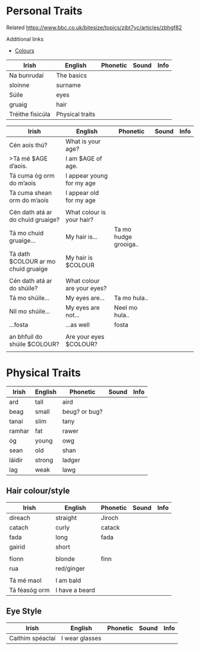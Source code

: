 # Personal Traits

Related https://www.bbc.co.uk/bitesize/topics/zjbt7yc/articles/zbhgf82

Additional links
* [Colours](colours.md)

| Irish            | English         | Phonetic | Sound | Info |
| ---------------- | --------------- | -------- | ----- | ---- |
| Na bunrudaí      | The basics      |          |       |      |
| sloinne          | surname         |          |       |      |
| Súile            | eyes            |          |       |      |
| gruaig           | hair            |          |       |      |
| Tréithe fisicúla | Physical traits |          |       |      |

| Irish                               | English                    | Phonetic              | Sound | Info |
| ----------------------------------- | -------------------------- | --------------------- | ----- | ---- |
| Cén aois thú?                       | What is your age?          |                       |       |      |
| >Tá mé $AGE d’aois.                 | I am $AGE of age.          |                       |       |      |
| Tá cuma óg orm do m’aois            | I appear young for my age  |                       |       |      |
| Tá cuma shean orm do m’aois         | I appear old for my age    |                       |       |      |
|                                     |                            |                       |       |      |
| Cén dath atá ar do chuid gruaige?   | What colour is your hair?  |                       |       |      |
| Tá mo chuid gruaige...              | My hair is...              | Ta mo hudge grooiga.. |       |      |
| Tá dath $COLOUR ar mo chuid gruaige | My hair is $COLOUR         |                       |       |      |
|                                     |                            |                       |       |      |
| Cén dath atá ar do shúile?          | What colour are your eyes? |                       |       |      |
| Tá mo shúile...                     | My eyes are...             | Ta mo hula..          |       |      |
| Níl mo shúile...                    | My eyes are not...         | Neel mo hula..        |       |      |
| ...fosta                            | ...as well                 | fosta                 |       |      |
|                                     |                            |                       |       |      |
| an bhfuil do shúile $COLOUR?        | Are your eyes $COLOUR?     |                       |       |      |
|                                     |                            |                       |       |      |

# Physical Traits

| Irish  | English | Phonetic      | Sound | Info |
| ------ | ------- | ------------- | ----- | ---- |
| ard    | tall    | aird          |       |      |
| beag   | small   | beug? or bug? |       |      |
| tanaí  | slim    | tany          |       |      |
| ramhar | fat     | rawer         |       |      |
| óg     | young   | owg           |       |      |
| sean   | old     | shan          |       |      |
| láidir | strong  | ladger        |       |      |
| lag    | weak    | lawg          |       |      |

## Hair colour/style

| Irish         | English        | Phonetic | Sound | Info |
| ------------- | -------------- | -------- | ----- | ---- |
| díreach       | straight       | Jiroch   |       |      |
| catach        | curly          | catack   |       |      |
| fada          | long           | fada     |       |      |
| gairid        | short          |          |       |      |
|               |                |          |       |      |
| fionn         | blonde         | finn     |       |      |
| rua           | red/ginger     |          |       |      |
|               |                |          |       |      |
| Tá mé maol    | I am bald      |          |       |      |
| Tá féasóg orm | I have a beard |          |       |      |

## Eye Style

| Irish            | English        | Phonetic | Sound | Info |
| ---------------- | -------------- | -------- | ----- | ---- |
| Caithim spéaclaí | I wear glasses |          |       |      |